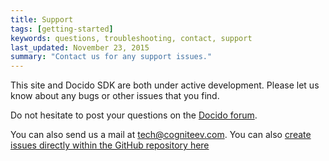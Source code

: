 ```yaml
---
title: Support
tags: [getting-started]
keywords: questions, troubleshooting, contact, support
last_updated: November 23, 2015
summary: "Contact us for any support issues."
---
```


This site and Docido SDK are both under active development. Please
let us know about any bugs or other issues that you find.

Do not hesitate to post your questions on the [Docido forum](https://discuss.cogniteev.com/c/products/docido).

You can also send us a mail at <a href="mailto:tech@cogniteev.com">tech@cogniteev.com</a>. You can also [create issues directly within the GitHub repository here](https://github.com/cogniteev/docido-python-sdk/issues)
